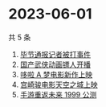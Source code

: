 # 2023-06-01

共 5 条

<!-- BEGIN -->
<!-- 最后更新时间 Thu Jun 01 2023 13:06:54 GMT+0800 (China Standard Time) -->

1. [毕节通报记者被打事件](https://www.zhihu.com/search?q=%E6%AF%95%E8%8A%82%E9%80%9A%E6%8A%A5%E8%AE%B0%E8%80%85%E8%A2%AB%E6%89%93%E4%BA%8B%E4%BB%B6)
1. [国产武侠动画镖人开播](https://www.zhihu.com/search?q=%E5%9B%BD%E4%BA%A7%E6%AD%A6%E4%BE%A0%E5%8A%A8%E7%94%BB%E9%95%96%E4%BA%BA%E5%BC%80%E6%92%AD)
1. [哆啦 A 梦电影新作上映](https://www.zhihu.com/search?q=%E5%93%86%E5%95%A6%20A%20%E6%A2%A6%E7%94%B5%E5%BD%B1%E6%96%B0%E4%BD%9C%E4%B8%8A%E6%98%A0)
1. [宫崎骏电影天空之城上映](https://www.zhihu.com/search?q=%E5%AE%AB%E5%B4%8E%E9%AA%8F%E7%94%B5%E5%BD%B1%E5%A4%A9%E7%A9%BA%E4%B9%8B%E5%9F%8E%E4%B8%8A%E6%98%A0)
1. [手游重返未来 1999 公测](https://www.zhihu.com/search?q=%E6%89%8B%E6%B8%B8%E9%87%8D%E8%BF%94%E6%9C%AA%E6%9D%A5%201999%20%E5%85%AC%E6%B5%8B)

<!-- END -->

